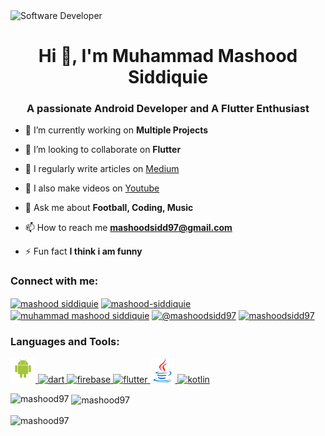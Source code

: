 
<!DOCTYPE html>
<html>
<body>
   

<img src="https://img.freepik.com/premium-vector/vector-flat-illustration-software-developer-cyber-program-security_776789-211.jpg" alt="Software Developer" width="350" height="350" />

<h1 align="center">Hi 👋, I'm Muhammad Mashood Siddiquie</h1>
<h3 align="center">A passionate Android Developer and A Flutter Enthusiast</h3>
<!-- <h5 align="center"><a href="https://mashood-dev-portfolio.web.app/" target="_blank" rel="noopener noreferrer">MashoodDevPortfolio.com</a></h5> -->


- 🔭 I’m currently working on **Multiple Projects**

- 👯 I’m looking to collaborate on **Flutter**

- 📝 I regularly write articles on [Medium](https://medium.com/@mashoodsidd97)

- 📝 I also make videos on  [Youtube](https://www.youtube.com/channel/UC16vadl5SRvJ8G3uRmTEm6Q)

- 💬 Ask me about **Football, Coding, Music**

- 📫 How to reach me **mashoodsidd97@gmail.com**

- ⚡ Fun fact **I think i am funny**

<h3 align="left">Connect with me:</h3>
<p align="left">
<!-- Put this code anywhere in the body of your page where you want the badge to show up. -->
<a href="https://linkedin.com/in/mashood siddiquie" target="blank"><img align="center" src="https://raw.githubusercontent.com/rahuldkjain/github-profile-readme-generator/master/src/images/icons/Social/linked-in-alt.svg" alt="mashood siddiquie" height="30" width="40" /></a>
<a href="https://stackoverflow.com/users/mashood-siddiquie" target="blank"><img align="center" src="https://raw.githubusercontent.com/rahuldkjain/github-profile-readme-generator/master/src/images/icons/Social/stack-overflow.svg" alt="mashood-siddiquie" height="30" width="40" /></a>
<a href="https://fb.com/muhammad mashood siddiquie" target="blank"><img align="center" src="https://raw.githubusercontent.com/rahuldkjain/github-profile-readme-generator/master/src/images/icons/Social/facebook.svg" alt="muhammad mashood siddiquie" height="30" width="40" /></a>
<a href="https://medium.com/@mashoodsidd97" target="blank"><img align="center" src="https://raw.githubusercontent.com/rahuldkjain/github-profile-readme-generator/master/src/images/icons/Social/medium.svg" alt="@mashoodsidd97" height="30" width="40" /></a>
<a href="https://www.hackerrank.com/mashoodsidd97" target="blank"><img align="center" src="https://raw.githubusercontent.com/rahuldkjain/github-profile-readme-generator/master/src/images/icons/Social/hackerrank.svg" alt="mashoodsidd97" height="30" width="40" /></a>
</p>

<!-- Put this code anywhere in the body of your page where you want the badge to show up. -->



<h3 align="left">Languages and Tools:</h3>
<p align="left"> <a href="https://developer.android.com" target="_blank" rel="noreferrer"> <img src="https://raw.githubusercontent.com/devicons/devicon/master/icons/android/android-original-wordmark.svg" alt="android" width="40" height="40"/> </a> <a href="https://dart.dev" target="_blank" rel="noreferrer"> <img src="https://www.vectorlogo.zone/logos/dartlang/dartlang-icon.svg" alt="dart" width="40" height="40"/> </a> <a href="https://firebase.google.com/" target="_blank" rel="noreferrer"> <img src="https://www.vectorlogo.zone/logos/firebase/firebase-icon.svg" alt="firebase" width="40" height="40"/> </a> <a href="https://flutter.dev" target="_blank" rel="noreferrer"> <img src="https://www.vectorlogo.zone/logos/flutterio/flutterio-icon.svg" alt="flutter" width="40" height="40"/> </a> <a href="https://www.java.com" target="_blank" rel="noreferrer"> <img src="https://raw.githubusercontent.com/devicons/devicon/master/icons/java/java-original.svg" alt="java" width="40" height="40"/> </a> <a href="https://kotlinlang.org" target="_blank" rel="noreferrer"> <img src="https://www.vectorlogo.zone/logos/kotlinlang/kotlinlang-icon.svg" alt="kotlin" width="40" height="40"/> </a> </p>

<p><img align="left" src="https://github-readme-stats.vercel.app/api/top-langs?username=mashood97&show_icons=true&locale=en&layout=compact" alt="mashood97" /></p>

<p>&nbsp;<img align="center" src="https://github-readme-stats.vercel.app/api?username=mashood97&show_icons=true&locale=en" alt="mashood97" /></p>

<p><img align="center" src="https://github-readme-streak-stats.herokuapp.com/?user=mashood97&" alt="mashood97" /></p>




</body>
</html>


